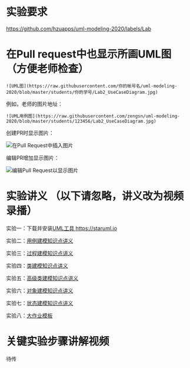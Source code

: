 # 实验要求

https://github.com/hzuapps/uml-modeling-2020/labels/Lab

# 在Pull request中也显示所画UML图（方便老师检查）

```
![UML图](https://raw.githubusercontent.com/你的帐号名/uml-modeling-2020/blob/master/students/你的学号/Lab2_UseCaseDiagram.jpg)
```
例如，老师的图片地址：
```
![UML用例图](https://raw.githubusercontent.com/zengsn/uml-modeling-2020/blob/master/students/123456/Lab2_UseCaseDiagram.jpg)
```
创建PR时显示图片：

![在Pull Request中插入图片](https://raw.githubusercontent.com/zengsn/uml-modeling-2020/master/students/123456/show_the_same_diagram_in_pull_request.png)

编辑PR增加显示图片：

![编辑Pull Request以显示图片](https://raw.githubusercontent.com/zengsn/uml-modeling-2020/master/students/123456/edit_pull_request_to_show_diagram.png)

# 实验讲义 （以下请忽略，讲义改为视频录播）

实验一：下载并安装[UML工具 https://staruml.io ](https://staruml.io) 

实验二：[用例建模知识点讲义](https://github.com/hzuapps/uml-modeling-2020/blob/master/slides/UML-02-Use.Case.Diagrams.pdf)

实验三：[过程建模知识点讲义](https://github.com/hzuapps/uml-modeling-2020/blob/master/slides/UML-03-Activity.Diagrams.pdf)

实验四：[类建模知识点讲义](https://github.com/hzuapps/uml-modeling-2020/blob/master/slides/UML-04-Class.Diagrams.pdf)

实验五：[高级类建模知识点讲义](https://github.com/hzuapps/uml-modeling-2020/blob/master/slides/UML-05-Advanced.Class.Diagrams.pdf)

实验六：[对象建模知识点讲义](https://github.com/hzuapps/uml-modeling-2020/blob/master/slides/UML-07-Sequence.Diagrams.pdf)

实验七：[状态建模知识点讲义](https://github.com/hzuapps/uml-modeling-2020/blob/master/slides/UML-14-State.Machine.Diagrams.pdf)

实验八：[大作业模板](https://github.com/hzuapps/uml-modeling-2020/blob/master/slides/Labs-UML.Modeling.docx)

# 关键实验步骤讲解视频

待传
